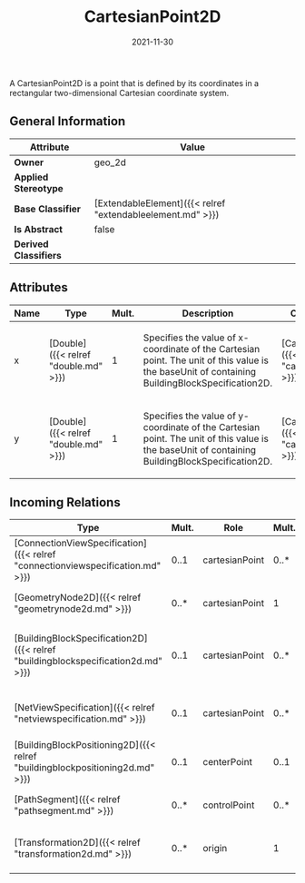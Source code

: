 ﻿---
title: CartesianPoint2D
toc: false
type: specs
date: "2021-11-30"
draft: false
specification: VEC
version: 2.0.0-rc1
documentType: "Recommendation"
elementType: Class
classes:
  - CartesianPoint2D
menu_name: vec-2.0.0-rc1
---
<p> A CartesianPoint2D is a point that is defined by its coordinates in a rectangular two-dimensional Cartesian coordinate system.      </p>

## General Information

| Attribute               | Value |
|-------------------------|-------|
| **Owner**               | geo_2d |
| **Applied Stereotype**  |   |
| **Base Classifier**     | [ExtendableElement]({{< relref "extendableelement.md" >}})<br/>  |
| **Is Abstract**         | false |
| **Derived Classifiers** |   |

## Attributes
|  Name  |  Type  |  Mult.  |  Description  |  Owning Classifier  |
|--------|--------|---------|---------------|--------------|
|x | [Double]({{< relref "double.md" >}}) | 1 | <p> Specifies the value of x-coordinate of the Cartesian point. The unit of this value is the baseUnit of containing BuildingBlockSpecification2D.      </p> | [CartesianPoint2D]({{< relref "cartesianpoint2d.md" >}}) |
|y | [Double]({{< relref "double.md" >}}) | 1 | <p> Specifies the value of y-coordinate of the Cartesian point. The unit of this value is the baseUnit of containing BuildingBlockSpecification2D.      </p> | [CartesianPoint2D]({{< relref "cartesianpoint2d.md" >}}) |

##  Incoming Relations
|    Type  |   Mult.  |   Role    |   Mult.   |   Description  |
|----------|----------|-----------|-----------|----------------|
| [ConnectionViewSpecification]({{< relref "connectionviewspecification.md" >}}) | 0..1 | cartesianPoint | 0..* | Specifies all the <i>CartesianPoint2Ds</i> that are used within the <i>ConnectionViewSpecification</i><i>.</i> |
| [GeometryNode2D]({{< relref "geometrynode2d.md" >}}) | 0..* | cartesianPoint | 1 | References the CartesianPoint2D where the GeometryNode2D is located. |
| [BuildingBlockSpecification2D]({{< relref "buildingblockspecification2d.md" >}}) | 0..1 | cartesianPoint | 0..* | <p> Specifies the CartesianPoint2Ds that are used in the BuildingBlockSpecification2D.      </p> |
| [NetViewSpecification]({{< relref "netviewspecification.md" >}}) | 0..1 | cartesianPoint | 0..* | Specifies all the <i>CartesianPoint2Ds</i> that are used within the <i>NetViewSpecification.</i> |
| [BuildingBlockPositioning2D]({{< relref "buildingblockpositioning2d.md" >}}) | 0..1 | centerPoint | 0..1 | Specifies the center point of the BuildingBlock in the coordinate system of the harness drawing. |
| [PathSegment]({{< relref "pathsegment.md" >}}) | 0..* | controlPoint | 0..* | The ordered list of control points through which the PathSegment goes. |
| [Transformation2D]({{< relref "transformation2d.md" >}}) | 0..* | origin | 1 | References the CartesianPoint2D that is the origin of the Transformation2D. |
